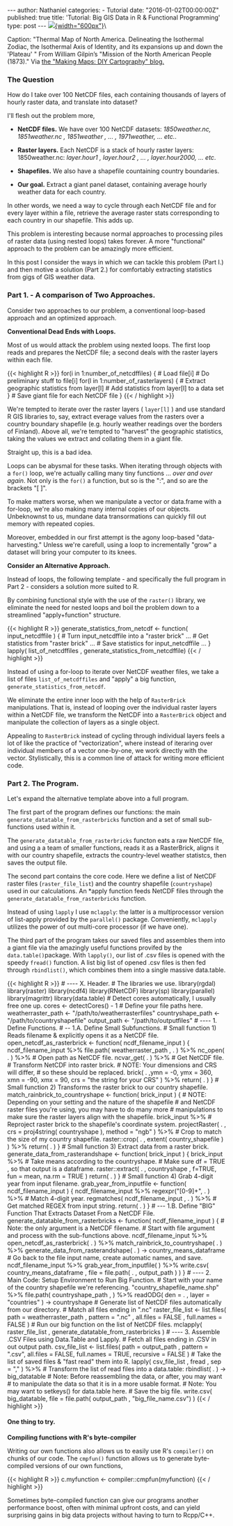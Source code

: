 --- author: Nathaniel categories: - Tutorial date:
"2016-01-02T00:00:00Z" published: true title: 'Tutorial: Big GIS Data in
R & Functional Programming' type: post ---
[![](%7B%7B%20site.baseurl%20%7D%7D/assets/thermalmap.jpg){width="600px"}](%7B%7B%20site.baseurl%20%7D%7D/2016/01/02/gisfunctional.html)\

Caption: "Thermal Map of North America. Delineating the Isothermal
Zodiac, the Isothermal Axis of Identity, and its expansions up and down
the 'Plateau' " From William Gilpin’s "Mission of the North American
People (1873)." Via [the "Making Maps: DIY Cartography"
blog.](http://makingmaps.net/2014/09/30/gilpins-map-of-the-isothermal-zodiac-and-axis-of-intensity-round-the-world-calcareous-plain-maritime-selvage-etc-etc-maps-1873/)

### The Question

How do I take over 100 NetCDF files, each containing thousands of layers
of hourly raster data, and translate into dataset?

I'll flesh out the problem more,

-   **NetCDF files.** We have over 100 NetCDF datasets: *1850weather.nc,
    1851weather.nc , 1851weather , ... , 1971weather, ... etc.*.

-   **Raster layers.** Each NetCDF is a stack of hourly raster layers:
    1850weather.nc: *layer.hour1 , layer.hour2 , ... , layer.hour2000,
    ... etc*.

-   **Shapefiles.** We also have a shapefile countaining country
    boundaries.

-   **Our goal.** Extract a giant panel dataset, containing average
    hourly weather data for each country.

In other words, we need a way to cycle through each NetCDF file and for
every layer within a file, retrieve the average raster stats
corresponding to each country in our shapefile. This adds up.

This problem is interesting because normal approaches to processing
piles of raster data (using nested loops) takes forever. A more
"functional" approach to the problem can be amazingly more efficient.

In this post I consider the ways in which we can tackle this problem
(Part I.) and then motive a solution (Part 2.) for comfortably
extracting statistics from gigs of GIS weather data.

### Part 1. - A comparison of Two Approaches.

Consider two approaches to our problem, a conventional loop-based
approach and an optimized approach.

**Conventional Dead Ends with Loops.**

Most of us would attack the problem using nexted loops. The first loop
reads and prepares the NetCDF file; a second deals with the raster
layers within each file.

{{&lt; highlight R &gt;}} for(i in 1:number\_of\_netcdffiles) { \# Load
file\[i\] \# Do preliminary stuff to file\[i\] for(l in
1:number\_of\_rasterlayers) { \# Extract geographic statistics from
layer\[l\] \# Add statistics from layer\[l\] to a data set } \# Save
giant file for each NetCDF file } {{&lt; / highlight &gt;}}

We're tempted to iterate over the raster layers ( `layer[l]` ) and use
standard R GIS libraries to, say, extract everage values from the
rasters over a country boundary shapefile (e.g. hourly weather readings
over the borders of Finland). Above all, we're tempted to "harvest" the
geographic statistics, taking the values we extract and collating them
in a giant file.

Straight up, this is a bad idea.

Loops can be abysmal for these tasks. When iterating through objects
with a `for()` loop, we're actually calling many tiny functions ...
*over and over again*. Not only is the `for()` a function, but so is the
":", and so are the brackets "\[ \]".

To make matters worse, when we manipulate a vector or data.frame with a
for-loop, we're also making many internal copies of our objects.
Unbeknownst to us, mundane data transormations can quickly fill out
memory with repeated copies.

Moreover, embedded in our first attempt is the agony loop-based
"data-harvesting." Unless we're carefull, using a loop to incrementally
"grow" a dataset will bring your computer to its knees.

**Consider an Alternative Approach.**

Instead of loops, the following template - and specifically the full
program in Part 2 - considers a solution more suited to R.

By combining functional style with the use of the `raster()` library, we
eliminate the need for nested loops and boil the problem down to a
streamlined "apply+function" structure.

{{&lt; highlight R &gt;}} generate\_statistics\_from\_netcdf &lt;-
function( input\_netcdffile ) { \# Turn input\_netcdffile into a "raster
brick" ... \# Get statistics from "raster brick" ... \# Save statistics
for input\_netcdffile ... } lapply( list\_of\_netcdffiles ,
generate\_statistics\_from\_netcdffile) {{&lt; / highlight &gt;}}

Instead of using a for-loop to iterate over NetCDF weather files, we
take a list of files `list_of_netcdffiles` and "apply" a big function,
`generate_statistics_from_netcdf`.

We eliminate the entire inner loop with the help of `RasterBrick`
manipulations. That is, instead of looping over the individual raster
layers within a NetCDF file, we transform the NetCDF into a
`RasterBrick` object and manipulate the collection of layers as a single
object.

Appealing to `RasterBrick` instead of cycling through individual layers
feels a lot of like the practice of "vectorization", where instead of
iteraring over individual members of a vector one-by-one, we work
directly with the vector. Stylistically, this is a common line of attack
for writing more efficient code.

### Part 2. The Program.

Let's expand the alternative template above into a full program.

The first part of the program defines our functions: the main
` generate_datatable_from_rasterbricks` function and a set of small
sub-functions used within it.

The `generate_datatable_from_rasterbricks` functon eats a raw NetCDF
file, and using a a team of smaller functions, reads it as a
RasterBrick, aligns it with our country shapefile, extracts the
country-level weather statistcs, then saves the output file.

The second part contains the core code. Here we define a list of NetCDF
raster files (`raster_file_list`) and the country shapefile
(`countryshape`) used in our calculations. An \*apply function feeds
NetCDF files through the `generate_datatable_from_rasterbricks`
function.

Instead of using `lapply` I use `mclapply`: the latter is a
multiprocessor version of list-apply provided by the `parallel()`
package. Conveniently, `mclapply` utilizes the power of out multi-core
processor (if we have one).

The third part of the program takes our saved files and assembles them
into a giant file via the amazingly useful functions provifed by the
`data.table()`package. With `lapply()`, our list of .csv files is opened
with the speedy `fread()` function. A list big list of opened .csv files
is then fed through `rbindlist()`, which combines them into a single
massive data.table.

{{&lt; highlight R &gt;}} \# ---- X. Header. \# The libraries we use.
library(rgdal) library(raster) library(ncdf4) library(RNetCDF)
library(sp) library(parallel) library(magrittr) library(data.table) \#
Detect cores automatically, I usually free one up. cores &lt;-
detectCores() - 1 \# Define your file paths here. weatherraster\_path
&lt;- "/path/to/weatherrasterfiles" countryshape\_path &lt;-
"/path/to/countryshapefile" output\_path &lt;- "/path/to/outputfiles" \#
---- 1. Define Functions. \# -- 1.A. Define Small Subfunctions. \# Small
function 1) Reads filename & explicitly opens it as a NetCDF file.
open\_netcdf\_as\_rasterbrick &lt;- function( ncdf\_filename\_input ) {
ncdf\_filename\_input %&gt;% file.path( weatherraster\_path , . ) %&gt;%
nc\_open( . ) %&gt;% \# Open path as NetCDF file. ncvar\_get( . ) %&gt;%
\# Get NetCDF file. \# Transform NetCDF into raster brick. \# NOTE: Your
dimensions and CRS will differ, \# so these should be replaced. brick( .
,ymn = -0, ymx = 360, xmn = -90, xmx = 90, crs = "the string for your
CRS" ) %&gt;% return( . ) } \# Small function 2) Transforms the raster
brick to our country shapefile. match\_rainbrick\_to\_countryshape &lt;-
function( brick\_input ) { \# NOTE: Depending on your setting and the
nature of the shapefile \# and NetCDF raster files you're using, you may
have to do many more \# manipulations to make sure the raster layers
align with the shapefile. brick\_input %&gt;% \# Reproject raster brick
to the shapefile's coordinate system. projectRaster( . , crs =
proj4string( countryshape ), method = "ngb" ) %&gt;% \# Crop to match
the size of my country shapefile. raster::crop( . , extent(
country\_shapefile ) ) %&gt;% return( . ) } \# Small function 3) Extract
data from a raster brick. generate\_data\_from\_rasterandshape &lt;-
function( brick\_input ) { brick\_input %&gt;% \# Take means according
to the countryshape. \# Make sure df = TRUE , so that output is a
dataframe. raster::extract( . , countryshape , f=TRUE, fun = mean, na.rm
= TRUE ) return( . ) } \# Small function 4) Grab 4-digit year from input
filename. grab\_year\_from\_inputfile &lt;- function(
ncdf\_filename\_input ) { ncdf\_filename\_input %&gt;%
regexpr("\[0-9\]+", . ) %&gt;% \# Match 4-digit year. regmatches(
ncdf\_filename\_input , . ) %&gt;% \# Get matched REGEX from input
string. return( . ) } \# --- 1.B. Define "BIG" Function That Extracts
Dataset From a NetCDF File. generate\_datatable\_from\_rasterbricks
&lt;- function( ncdf\_filename\_input ) { \# Note: the only argument is
a NetCDF filename. \# Start with file argument and process with the
sub-functions above. ncdf\_filename\_input %&gt;%
open\_netcdf\_as\_rasterbrick( . ) %&gt;%
match\_rainbrick\_to\_countryshape( . ) %&gt;%
generate\_data\_from\_rasterandshape( . ) -&gt;
country\_means\_dataframe \# Go back to the file input name, create
automatic names, and save. ncdf\_filename\_input %&gt;%
grab\_year\_from\_inputfile( ) %&gt;% write.csv(
country\_means\_dataframe , file = file.path( . , output\_path ) ) } \#
---- 2. Main Code: Setup Environment to Run Big Function. \# Start with
your name of the country shapefile we're referencing.
"country\_shapefile\_name.shp" %&gt;% file.path( countryshape\_path , )
%&gt;% readODG( den = . , layer = "countries" ) -&gt; countryshape \#
Generate list of NetCDF files automatically from our directory. \# Match
all files ending in ".nc" raster\_file\_list &lt;- list.files( path =
weatherraster\_path , pattern = ".nc" , all.files = FALSE , full.names =
FALSE ) \# Run our big function on the list of NetCDF files. mclapply(
raster\_file\_list , generate\_datatable\_from\_rasterbricks ) \# ----
3. Assemble .CSV Files using Data.Table and Lapply. \# Fetch all files
ending in .CSV in out output path. csv\_file\_list &lt;- list.files(
path = output\_path , pattern = ".csv", all.files = FALSE, full.names =
TRUE, recursive = FALSE ) \# Take the list of saved files & "fast read"
them into R. lapply( csv\_file\_list , fread , sep = "," ) %&gt;% \#
Transform the list of read files into a data.table: rbindlist( . ) -&gt;
big\_datatable \# Note: Before reassembling the data, or after, you may
want \# to manipulate the data so that it is in a more usable format. \#
Note: You may want to setkeys() for data.table here. \# Save the big
file. write.csv( big\_datatable, file = file.path( output\_path ,
"big\_file\_name.csv") ) {{&lt; / highlight &gt;}}

#### One thing to try.

**Compiling functions with R's byte-compiler**

Writing our own functions also allows us to easily use R's `compiler()`
on chunks of our code. The `cmpfun()` function allows us to generate
byte-compiled versions of our own functions,

{{&lt; highlight R &gt;}} c.myfunction &lt;-
compiler::cmpfun(myfunction) {{&lt; / highlight &gt;}}

Sometimes byte-compiled function can give our programs another
performance boost, often with minimal upfront costs, and can yield
surprising gains in big data projects without having to turn to
Rcpp/C++.
